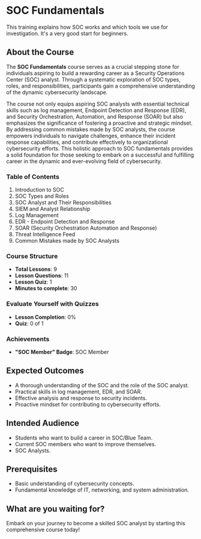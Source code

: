 # SOC Fundamentals

This training explains how SOC works and which tools we use for investigation. It's a very good start for beginners.

## About the Course

The **SOC Fundamentals** course serves as a crucial stepping stone for individuals aspiring to build a rewarding career as a Security Operations Center (SOC) analyst. Through a systematic exploration of SOC types, roles, and responsibilities, participants gain a comprehensive understanding of the dynamic cybersecurity landscape.

The course not only equips aspiring SOC analysts with essential technical skills such as log management, Endpoint Detection and Response (EDR), and Security Orchestration, Automation, and Response (SOAR) but also emphasizes the significance of fostering a proactive and strategic mindset. By addressing common mistakes made by SOC analysts, the course empowers individuals to navigate challenges, enhance their incident response capabilities, and contribute effectively to organizational cybersecurity efforts. This holistic approach to SOC fundamentals provides a solid foundation for those seeking to embark on a successful and fulfilling career in the dynamic and ever-evolving field of cybersecurity.

### Table of Contents

1. Introduction to SOC
2. SOC Types and Roles
3. SOC Analyst and Their Responsibilities
4. SIEM and Analyst Relationship
5. Log Management
6. EDR - Endpoint Detection and Response
7. SOAR (Security Orchestration Automation and Response)
8. Threat Intelligence Feed
9. Common Mistakes made by SOC Analysts

### Course Structure

- **Total Lessons**: 9
- **Lesson Questions**: 11
- **Lesson Quiz**: 1
- **Minutes to complete**: 30

### Evaluate Yourself with Quizzes

- **Lesson Completion**: 0%
- **Quiz**: 0 of 1

### Achievements

- **"SOC Member" Badge**: SOC Member

## Expected Outcomes

- A thorough understanding of the SOC and the role of the SOC analyst.
- Practical skills in log management, EDR, and SOAR.
- Effective analysis and response to security incidents.
- Proactive mindset for contributing to cybersecurity efforts.

## Intended Audience

- Students who want to build a career in SOC/Blue Team.
- Current SOC members who want to improve themselves.
- SOC Analysts.

## Prerequisites

- Basic understanding of cybersecurity concepts.
- Fundamental knowledge of IT, networking, and system administration.

## What are you waiting for?

Embark on your journey to become a skilled SOC analyst by starting this comprehensive course today!
